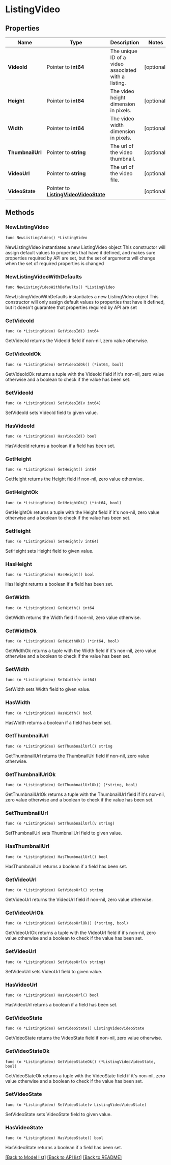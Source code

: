 # ListingVideo

## Properties

Name | Type | Description | Notes
------------ | ------------- | ------------- | -------------
**VideoId** | Pointer to **int64** | The unique ID of a video associated with a listing. | [optional] 
**Height** | Pointer to **int64** | The video height dimension in pixels. | [optional] 
**Width** | Pointer to **int64** | The video width dimension in pixels. | [optional] 
**ThumbnailUrl** | Pointer to **string** | The url of the video thumbnail. | [optional] 
**VideoUrl** | Pointer to **string** | The url of the video file. | [optional] 
**VideoState** | Pointer to [**ListingVideoVideoState**](ListingVideoVideoState.md) |  | [optional] 

## Methods

### NewListingVideo

`func NewListingVideo() *ListingVideo`

NewListingVideo instantiates a new ListingVideo object
This constructor will assign default values to properties that have it defined,
and makes sure properties required by API are set, but the set of arguments
will change when the set of required properties is changed

### NewListingVideoWithDefaults

`func NewListingVideoWithDefaults() *ListingVideo`

NewListingVideoWithDefaults instantiates a new ListingVideo object
This constructor will only assign default values to properties that have it defined,
but it doesn't guarantee that properties required by API are set

### GetVideoId

`func (o *ListingVideo) GetVideoId() int64`

GetVideoId returns the VideoId field if non-nil, zero value otherwise.

### GetVideoIdOk

`func (o *ListingVideo) GetVideoIdOk() (*int64, bool)`

GetVideoIdOk returns a tuple with the VideoId field if it's non-nil, zero value otherwise
and a boolean to check if the value has been set.

### SetVideoId

`func (o *ListingVideo) SetVideoId(v int64)`

SetVideoId sets VideoId field to given value.

### HasVideoId

`func (o *ListingVideo) HasVideoId() bool`

HasVideoId returns a boolean if a field has been set.

### GetHeight

`func (o *ListingVideo) GetHeight() int64`

GetHeight returns the Height field if non-nil, zero value otherwise.

### GetHeightOk

`func (o *ListingVideo) GetHeightOk() (*int64, bool)`

GetHeightOk returns a tuple with the Height field if it's non-nil, zero value otherwise
and a boolean to check if the value has been set.

### SetHeight

`func (o *ListingVideo) SetHeight(v int64)`

SetHeight sets Height field to given value.

### HasHeight

`func (o *ListingVideo) HasHeight() bool`

HasHeight returns a boolean if a field has been set.

### GetWidth

`func (o *ListingVideo) GetWidth() int64`

GetWidth returns the Width field if non-nil, zero value otherwise.

### GetWidthOk

`func (o *ListingVideo) GetWidthOk() (*int64, bool)`

GetWidthOk returns a tuple with the Width field if it's non-nil, zero value otherwise
and a boolean to check if the value has been set.

### SetWidth

`func (o *ListingVideo) SetWidth(v int64)`

SetWidth sets Width field to given value.

### HasWidth

`func (o *ListingVideo) HasWidth() bool`

HasWidth returns a boolean if a field has been set.

### GetThumbnailUrl

`func (o *ListingVideo) GetThumbnailUrl() string`

GetThumbnailUrl returns the ThumbnailUrl field if non-nil, zero value otherwise.

### GetThumbnailUrlOk

`func (o *ListingVideo) GetThumbnailUrlOk() (*string, bool)`

GetThumbnailUrlOk returns a tuple with the ThumbnailUrl field if it's non-nil, zero value otherwise
and a boolean to check if the value has been set.

### SetThumbnailUrl

`func (o *ListingVideo) SetThumbnailUrl(v string)`

SetThumbnailUrl sets ThumbnailUrl field to given value.

### HasThumbnailUrl

`func (o *ListingVideo) HasThumbnailUrl() bool`

HasThumbnailUrl returns a boolean if a field has been set.

### GetVideoUrl

`func (o *ListingVideo) GetVideoUrl() string`

GetVideoUrl returns the VideoUrl field if non-nil, zero value otherwise.

### GetVideoUrlOk

`func (o *ListingVideo) GetVideoUrlOk() (*string, bool)`

GetVideoUrlOk returns a tuple with the VideoUrl field if it's non-nil, zero value otherwise
and a boolean to check if the value has been set.

### SetVideoUrl

`func (o *ListingVideo) SetVideoUrl(v string)`

SetVideoUrl sets VideoUrl field to given value.

### HasVideoUrl

`func (o *ListingVideo) HasVideoUrl() bool`

HasVideoUrl returns a boolean if a field has been set.

### GetVideoState

`func (o *ListingVideo) GetVideoState() ListingVideoVideoState`

GetVideoState returns the VideoState field if non-nil, zero value otherwise.

### GetVideoStateOk

`func (o *ListingVideo) GetVideoStateOk() (*ListingVideoVideoState, bool)`

GetVideoStateOk returns a tuple with the VideoState field if it's non-nil, zero value otherwise
and a boolean to check if the value has been set.

### SetVideoState

`func (o *ListingVideo) SetVideoState(v ListingVideoVideoState)`

SetVideoState sets VideoState field to given value.

### HasVideoState

`func (o *ListingVideo) HasVideoState() bool`

HasVideoState returns a boolean if a field has been set.


[[Back to Model list]](../README.md#documentation-for-models) [[Back to API list]](../README.md#documentation-for-api-endpoints) [[Back to README]](../README.md)



